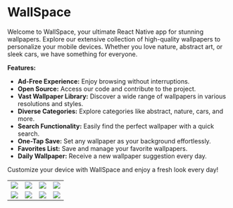 # WallSpace

Welcome to WallSpace, your ultimate React Native app for stunning wallpapers. Explore our extensive collection of high-quality wallpapers to personalize your mobile devices. Whether you love nature, abstract art, or sleek cars, we have something for everyone.

**Features:**

*   **Ad-Free Experience:** Enjoy browsing without interruptions.
*   **Open Source:** Access our code and contribute to the project.
*   **Vast Wallpaper Library:** Discover a wide range of wallpapers in various resolutions and styles.
*   **Diverse Categories:** Explore categories like abstract, nature, cars, and more.
*   **Search Functionality:** Easily find the perfect wallpaper with a quick search.
*   **One-Tap Save:** Set any wallpaper as your background effortlessly.
*   **Favorites List:** Save and manage your favorite wallpapers.
*   **Daily Wallpaper:** Receive a new wallpaper suggestion every day.

Customize your device with WallSpace and enjoy a fresh look every day!

<table>
  <tr>
    <td>
      <img src="https://github.com/user-attachments/assets/355d20f2-7476-4f75-a38b-f811261d6b99" />
    </td>
    <td>
      <img src="https://github.com/user-attachments/assets/eb542bba-58c5-4407-bd60-b5294b51fa5f" />
    </td>
    <td>
      <img src="https://github.com/user-attachments/assets/cbe7b2ce-4521-4c28-bcaf-5ecd991ba049" />
    </td>
    <td>
      <img src="https://github.com/user-attachments/assets/778cdb33-2cd6-43da-91db-e0a2a56daf54" />
    </td>
  </tr>
  <tr>
    <td>
      <img src="https://github.com/user-attachments/assets/3dd2da43-ca97-42ed-a958-00146b4185ba" />
    </td>
    <td>
      <img src="https://github.com/user-attachments/assets/e61e8b3f-6573-49e7-9042-8600eb7655bc" />
    </td>
    <td>
      <img src="https://github.com/user-attachments/assets/e5ab1669-69f6-4fe4-b0c9-b226621fd249" />
    </td>
    <td>
      <img src="https://github.com/user-attachments/assets/ce013ef5-d73c-4026-a10e-6f70fafdc8fc" />
    </td>
  </tr>  
</table>

